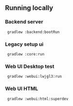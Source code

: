 ## Running locally

### Backend server

     gradlew :backend:bootRun

### Legacy setup ui

     gradlew :core:run

### Web UI Desktop test

     gradlew :webui:lwjgl3:run

### Web UI HTML

     gradlew :webui:html:superdev
